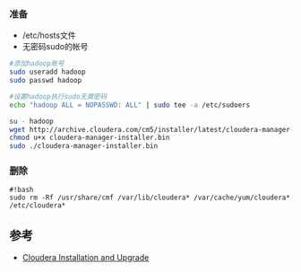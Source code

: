 ### 准备
* /etc/hosts文件
* 无密码sudo的帐号


```bash
#添加hadoop账号
sudo useradd hadoop
sudo passwd hadoop

#设置hadoop执行sudo无需密码
echo "hadoop ALL = NOPASSWD: ALL" | sudo tee -a /etc/sudoers

su - hadoop
wget http://archive.cloudera.com/cm5/installer/latest/cloudera-manager-installer.bin
chmod u+x cloudera-manager-installer.bin
sudo ./cloudera-manager-installer.bin
```
### 删除
```
#!bash
sudo rm -Rf /usr/share/cmf /var/lib/cloudera* /var/cache/yum/cloudera* /etc/cloudera*
```

## 参考
* [Cloudera Installation and Upgrade](http://www.cloudera.com/content/cloudera/en/documentation/core/latest/topics/installation.html)